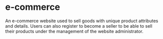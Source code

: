 # e-commerce
An e-commerce website used to sell goods with unique product attributes and details. Users can also register to become a seller to be able to sell their products under the management of the website administrator.

